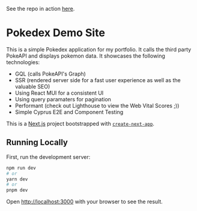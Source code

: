 See the repo in action [here](https://pokedex.victorhernandez.engineer).

# Pokedex Demo Site
This is a simple Pokedex application for my portfolio. It calls the third party PokeAPI and displays pokemon data.
It showcases the following technologies:
- GQL (calls PokeAPI's Graph)
- SSR (rendered server side for a fast user experience as well as the valuable SEO)
- Using React MUI for a consistent UI 
- Using query paramaters for pagination
- Performant (check out Lighthouse to view the Web Vital Scores ;))
- Simple Cyprus E2E and Component Testing

This is a [Next.js](https://nextjs.org/) project bootstrapped with [`create-next-app`](https://github.com/vercel/next.js/tree/canary/packages/create-next-app).

## Running Locally

First, run the development server:

```bash
npm run dev
# or
yarn dev
# or
pnpm dev
```

Open [http://localhost:3000](http://localhost:3000) with your browser to see the result.